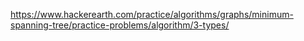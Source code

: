https://www.hackerearth.com/practice/algorithms/graphs/minimum-spanning-tree/practice-problems/algorithm/3-types/
